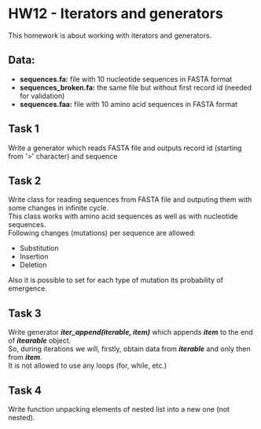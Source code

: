 # HW12 - Iterators and generators

This homework is about working with iterators and generators.
## Data: 
* **sequences.fa:** file with 10 nucleotide sequences in FASTA format
* **sequences_broken.fa:** the same file but without first record id (needed for validation)
* **sequences.faa:** file with 10 amino acid sequences in FASTA format

## Task 1
Write a generator which reads FASTA file and outputs record id (starting from '>' character) and sequence 

## Task 2
Write class for reading sequences from FASTA file and outputing them with some changes in infinite cycle.<br>
This class works with amino acid sequences as well as with nucleotide sequences.<br>
Following changes (mutations) per sequence are allowed:
* Substitution
* Insertion
* Deletion

Also it is possible to set for each type of mutation its probability of emergence.

## Task 3
Write generator ***iter_append(iterable, item)*** which appends ***item*** to the end of ***itearable*** object.<br>
So, during iterations we will, firstly, obtain data from ***iterable*** and only then from ***item***.<br>
It is not allowed to use any loops (for, while, etc.)

## Task 4
Write function unpacking elements of nested list into a new one (not nested).
